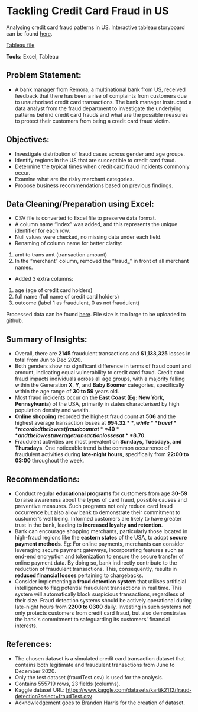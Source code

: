 # Tackling Credit Card Fraud in US

Analysing credit card fraud patterns in US. Interactive tableau storyboard can be found [here](https://public.tableau.com/views/CapstoneProject_NeoSiYang881G/TacklingCreditCardFraudinUS?:language=en-US&:sid=&:display_count=n&:origin=viz_share_link).

[Tableau file](https://drive.google.com/file/d/1FVzmFmYQ-NT1fq7-b8dNsTGO0KI_7gEL/view?usp=drive_link)

**Tools:** Excel, Tableau

## Problem Statement:
- A bank manager from Remora, a multinational bank from US, received feedback that there has been a rise of complaints from customers due to unauthorised credit card transactions. The bank manager instructed a data analyst from the fraud department to investigate the underlying patterns behind credit card frauds and what are the possible measures to protect their customers from being a credit card fraud victim.

## Objectives:
- Investigate distribution of fraud cases across gender and age groups.
- Identify regions in the US that are susceptible to credit card fraud.
- Determine the typical times when credit card fraud incidents commonly occur.
- Examine what are the risky merchant categories.
- Propose business recommendations based on previous findings.
  
## Data Cleaning/Preparation using Excel:
- CSV file is converted to Excel file to preserve data format.
- A column name “index” was added, and this represents the unique identifier for each row.
- Null values were checked, no missing data under each field.
- Renaming of column name for better clarity:
1) amt to trans amt (transaction amount)
2) In the “merchant” column, removed the “fraud_” in front of all merchant names.
- Added 3 extra columns:
1) age (age of credit card holders)
2) full name (full name of credit card holders)
3) outcome (label 1 as fraudulent, 0 as not fraudulent)

Processed data can be found [here](https://docs.google.com/spreadsheets/d/1s1KghazIXfj1ZsM40YOrDh02K0Wos-Ws/edit?usp=drive_link&ouid=110997760581773554407&rtpof=true&sd=true). File size is too large to be uploaded to github.

## Summary of Insights:
- Overall, there are **2145** fraudulent transactions and **$1,133,325** losses in total from Jun to Dec 2020.
- Both genders show no significant difference in terms of fraud count and amount, indicating equal vulnerability to credit card fraud. Credit card fraud impacts individuals across all age groups, with a majority falling within the Generation **X**, **Y**, and **Baby Boomer** categories, specifically within the age range of **30 to 59** years old.
- Most fraud incidents occur on the **East Coast (Eg: New York, Pennsylvania)** of the USA, primarily in states characterised by high population density and wealth.
- **Online shopping** recorded the highest fraud count at **506** and the highest average transaction losses at **$994.32**, while **travel** recorded the lowest fraud count at **40** and the lowest average transaction losses at **$8.70**.
- Fraudulent activities are most prevalent on **Sundays, Tuesdays, and Thursdays**. One noticeable trend is the common occurrence of fraudulent activities during **late-night hours**, specifically from **22:00 to 03:00** throughout the week.

## Recommendations:
- Conduct regular **educational programs** for customers from age **30-59** to raise awareness about the types of card fraud, possible causes and preventive measures. Such programs not only reduce card fraud occurrence but also allow bank to demonstrate their commitment to customer’s well being. Informed customers are likely to have greater trust in the bank, leading to **increased loyalty and retention**.
- Bank can encourage shopping merchants, particularly those located in high-fraud regions like the **eastern states** of the USA, to adopt **secure payment methods**. Eg: For online payments, merchants can consider leveraging secure payment gateways, incorporating features such as end-end encryption and tokenization to ensure the secure transfer of online payment data. By doing so, bank indirectly contribute to the reduction of fraudulent transactions. This, consequently, results in **reduced financial losses** pertaining to chargebacks.
- Consider implementing a **fraud detection system** that utilises artificial intelligence to flag potential fraudulent transactions in real time. This system will automatically block suspicious transactions, regardless of their size. Fraud detection systems should be actively operational during late-night hours from **2200 to 0300** daily. Investing in such systems not only protects customers from credit card fraud, but also demonstrates the bank's commitment to safeguarding its customers' financial interests.

## References:
- The chosen dataset is a simulated credit card transaction dataset that contains both legitimate and fraudulent transactions from June to December 2020.
- Only the test dataset (fraudTest.csv) is used for the analysis.
- Contains 555719 rows, 23 fields (columns).
- Kaggle dataset URL: https://www.kaggle.com/datasets/kartik2112/fraud-detection?select=fraudTest.csv
- Acknowledgement goes to Brandon Harris for the creation of dataset.


















